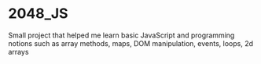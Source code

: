 # 2048_JS

Small project that helped me learn basic JavaScript and programming notions such as array methods, maps, DOM manipulation, events, loops, 2d arrays
